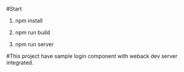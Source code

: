 #Start

1. npm install

2. npm run build

3. npm run server

#This project have sample login component with weback dev server integrated.

